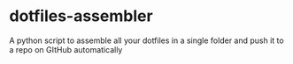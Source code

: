 # dotfiles-assembler
A python script to assemble all your dotfiles in a single folder and push it to a repo on GItHub automatically
